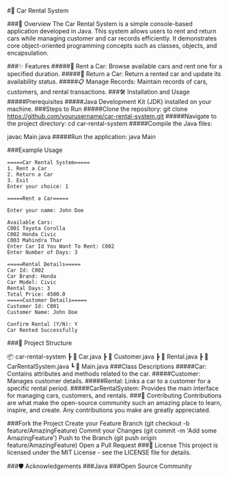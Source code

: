 #🚗 Car Rental System



###📜 Overview
The Car Rental System is a simple console-based application developed in Java. This system allows users to rent and return cars while managing customer and car records efficiently. It demonstrates core object-oriented programming concepts such as classes, objects, and encapsulation.

###✨ Features
#####🚗 Rent a Car: Browse available cars and rent one for a specified duration.
#####🔄 Return a Car: Return a rented car and update its availability status.
#####📋 Manage Records: Maintain records of cars, customers, and rental transactions.
###🛠️ Installation and Usage
#####Prerequisites
#####Java Development Kit (JDK) installed on your machine.
###Steps to Run
#####Clone the repository:
git clone https://github.com/yourusername/car-rental-system.git
#####Navigate to the project directory:
cd car-rental-system
#####Compile the Java files:

javac Main.java
#####Run the application:
java Main


###Example Usage



    =====Car Rental System=====
    1. Rent a Car
    2. Return a Car
    3. Exit
    Enter your choice: 1
    
    =====Rent a Car=====
    
    Enter your name: John Doe
    
    Available Cars:
    C001 Toyota Corolla
    C002 Honda Civic
    C003 Mahindra Thar
    Enter Car Id You Want To Rent: C002
    Enter Number of Days: 3
    
    =====Rental Details=====
    Car Id: C002
    Car Brand: Honda
    Car Model: Civic
    Rental Days: 3
    Total Price: 4500.0
    =====Customer Details=====
    Customer Id: C001
    Customer Name: John Doe
    
    Confirm Rental (Y/N): Y
    Car Rented Successfully

###📂 Project Structure

📦 car-rental-system
 ┣ 📜 Car.java
 ┣ 📜 Customer.java
 ┣ 📜 Rental.java
 ┣ 📜 CarRentalSystem.java
 ┗ 📜 Main.java
###Class Descriptions
#####Car: Contains attributes and methods related to the car.
#####Customer: Manages customer details.
#####Rental: Links a car to a customer for a specific rental period.
#####CarRentalSystem: Provides the main interface for managing cars, customers, and rentals.
###🎉 Contributing
Contributions are what make the open-source community such an amazing place to learn, inspire, and create. Any contributions you make are greatly appreciated.

###Fork the Project
Create your Feature Branch (git checkout -b feature/AmazingFeature)
Commit your Changes (git commit -m 'Add some AmazingFeature')
Push to the Branch (git push origin feature/AmazingFeature)
Open a Pull Request
###📄 License
This project is licensed under the MIT License - see the LICENSE file for details.

###🛡️ Acknowledgements
###Java
###Open Source Community
